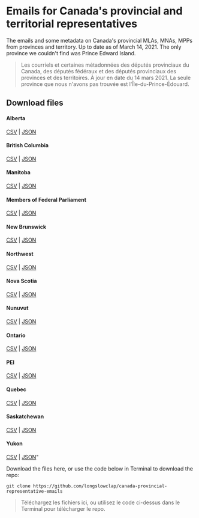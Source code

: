 # Emails for Canada's provincial and territorial representatives
The emails and some metadata on Canada's provincial MLAs, MNAs, MPPs from provinces and territory. Up to date as of March 14, 2021. The only province we couldn't find was Prince Edward Island.

> Les courriels et certaines métadonnées des députés provinciaux du Canada, des députés fédéraux et des députés provinciaux des provinces et des territoires. À jour en date du 14 mars 2021. La seule province que nous n'avons pas trouvée est l'Île-du-Prince-Édouard.

## Download files

#### Alberta
[CSV](https://github.com/longslowclap/canada-provincial-representative-emails/blob/master/Alberta_CSV-Members-of-Legislative-Assembly_Emails.csv) | [JSON](https://github.com/longslowclap/canada-provincial-representative-emails/blob/master/Alberta_JSON-Members-of-Legislative-Assembly_Emails.json)

#### British Columbia
[CSV](https://github.com/longslowclap/canada-provincial-representative-emails/blob/master/British-Columbia_CSV-Members-of-Legislative-Assembly_Emails.csv) | [JSON](https://github.com/longslowclap/canada-provincial-representative-emails/blob/master/British-Columbia_JSON-Members-of-Legislative-Assembly_Emails.json)

#### Manitoba
[CSV](https://github.com/longslowclap/canada-provincial-representative-emails/blob/master/Manitoba-Members-of-Legislative-Assembly_Emails.csv) | [JSON](https://github.com/longslowclap/canada-provincial-representative-emails/blob/master/Manitoba-Members-of-Legislative-Assembly_Emails.json)

#### Members of Federal Parliament
[CSV](https://github.com/longslowclap/canada-provincial-representative-emails/blob/master/Members-of-Parliament_Emails.csv) | [JSON](https://github.com/longslowclap/canada-provincial-representative-emails/blob/master/Members-of-Parliament_Emails.json)

#### New Brunswick
[CSV](https://github.com/longslowclap/canada-provincial-representative-emails/blob/master/New-Brunswick_CSV-Members-of-Legislative-Assembly_Emails.csv) | [JSON](https://github.com/longslowclap/canada-provincial-representative-emails/blob/master/New-Brunswick_JSON-Members-of-Legislative-Assembly_Emails.json)

#### Northwest
[CSV](https://github.com/longslowclap/canada-provincial-representative-emails/blob/master/Northwest-Territories_JSON-Members-of-Legislative-Assembly_Emails.csv) | [JSON](https://github.com/longslowclap/canada-provincial-representative-emails/blob/master/Northwest-Territories_JSON-Members-of-Legislative-Assembly_Emails.json)

#### Nova Scotia
[CSV](https://github.com/longslowclap/canada-provincial-representative-emails/blob/master/Nova-Scotia-Members-of-Legislative-Assembly_Emails.csv) | [JSON](https://github.com/longslowclap/canada-provincial-representative-emails/blob/master/Nova-Scotia-Members-of-Legislative-Assembly_Emails.json)

#### Nunuvut
[CSV](https://github.com/longslowclap/canada-provincial-representative-emails/blob/master/Nunuvut-Territories_CSV-Members-of-Legislative-Assembly_Emails.csv) | [JSON](https://github.com/longslowclap/canada-provincial-representative-emails/blob/master/Nunuvut-Territories_JSON-Members-of-Legislative-Assembly_Emails.json)

#### Ontario
[CSV](https://github.com/longslowclap/canada-provincial-representative-emails/blob/master/Ontario_CSV-Members-of-Provincial-Parliament_Emails.csv) | [JSON](https://github.com/longslowclap/canada-provincial-representative-emails/blob/master/Ontario_JSON-Members-of-Provincial-Parliament_Emails.json)

#### PEI
[CSV](https://github.com/longslowclap/canada-provincial-representative-emails/blob/master/PEI_CSV-Members-of-Legislative-Assembly_Emails.csv) | [JSON](https://github.com/longslowclap/canada-provincial-representative-emails/blob/master/PEI_JSON-Members-of-Legislative-Assembly_Emails.json)

#### Quebec
[CSV](https://github.com/longslowclap/canada-provincial-representative-emails/blob/master/Quebec_CSV-Members-of-National-Assembly_Emails.csv) | [JSON](https://github.com/longslowclap/canada-provincial-representative-emails/blob/master/Quebec_JSON-Members-of-National-Assembly_Emails.json)

#### Saskatchewan
[CSV](https://github.com/longslowclap/canada-provincial-representative-emails/blob/master/Saskatchewan_CSV-Members-of-Legislative-Assembly_Emails.csv) | [JSON](https://github.com/longslowclap/canada-provincial-representative-emails/blob/master/Saskatchewan_CSV-Members-of-Legislative-Assembly_Emails.json)

#### Yukon
[CSV](https://github.com/longslowclap/canada-provincial-representative-emails/blob/master/Yukon-Territories_CSV-Members-of-Legislative-Assembly_Emails.csv) | [JSON](https://github.com/longslowclap/canada-provincial-representative-emails/blob/master/Yukon_JSON-Territories_CSV-Members-of-Legislative-Assembly_Emails.json)"

Download the files here, or use the code below in Terminal to download the repo:

```
git clone https://github.com/longslowclap/canada-provincial-representative-emails
```

> Téléchargez les fichiers ici, ou utilisez le code ci-dessus dans le Terminal pour télécharger le repo.
